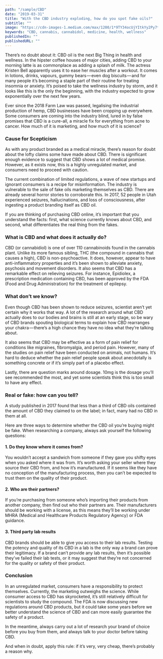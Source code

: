 ```yaml
---
path: "/sample/CBD"
date: "2019-03-31"
title: "With the CBD industry exploding, how do you spot fake oils?"
subtitle: ""
image: "https://cdn-images-1.medium.com/max/1200/1*9TY34ocUjYItkYy2Py7t0w.jpeg"
keywords: "CBD, cannabis, cannabidol, medicine, health, wellness"
publishedIn: ""
publishedURL: ""
---
```


There’s no doubt about it: CBD oil is the next Big Thing in health and wellness. In the hipster coffee houses of major cities, adding CBD to your morning latte is as commonplace as adding a splash of milk. The actress Kristen Bell apparently uses it to ease her muscles after a workout. It comes in lotions, drinks, vapours, gummy bears — even dog biscuits — and for many people it’s becoming a staple part of their routine for treating insomnia or anxiety. It’s poised to take the wellness industry by storm, and it looks like this is the only the beginning, with the industry expected to grow exponentially over the next few years.

Ever since the 2018 Farm Law was passed, legalising the industrial production of hemp, CBD businesses have been cropping up everywhere. Some consumers are coming into the industry blind, lured in by false promises that CBD is a cure-all, a miracle fix for everything from acne to cancer. How much of it is marketing, and how much of it is science?

### Cause for Scepticism

As with any product branded as a medical miracle, there’s reason for doubt about the lofty claims some have made about CBD. There is significant enough evidence to suggest that CBD shows a lot of medical promise. However, as it exists now, this is a highly unregulated market, and consumers need to proceed with caution.

The current combination of limited regulations, a wave of new startups and ignorant consumers is a recipe for misinformation. The industry is vulnerable to the sale of fake oils marketing themselves as CBD. There are already several horror stories to corroborate this. In 2017, 52 people in Utah experienced seizures, hallucinations, and loss of consciousness, after ingesting a product branding itself as CBD oil.

If you are thinking of purchasing CBD online, it’s important that you understand the facts: first, what science currently knows about CBD, and second, what differentiates the real thing from the fakes.

### What is CBD and what does it actually do?

CBD (or cannabidiol) is one of over 110 cannabinoids found in the cannabis plant. Unlike its more famous sibling, THC (the compound in cannabis that causes a high), CBD is non-psychoactive. It does, however, appear to have anti-inflammatory properties and it’s been shown to alleviate anxiety, psychosis and movement disorders. It also seems that CBD has a remarkable effect on relieving seizures. For instance, Epidiolex, a prescription medication containing CBD, has been approved by the FDA (Food and Drug Administration) for the treatment of epilepsy.

### What don’t we know?

Even though CBD has been shown to reduce seizures, scientist aren’t yet certain why it works that way. A lot of the research around what CBD actually does to our bodies and brains is still at an early stage, so be wary of CBD brands spouting biological terms to explain how CBD rearranges your chakra — there’s a high chance they have no idea what they’re talking about.

It also seems that CBD may be effective as a form of pain relief for conditions like migraines, fibromyalgia, and period pain. However, many of the studies on pain relief have been conducted on animals, not humans. It’s hard to deduce whether the pain relief people speak about anecdotally is something concrete or if it’s simply part of a placebo effect.

Lastly, there are question marks around dosage. 10mg is the dosage you’ll see recommended the most, and yet some scientists think this is too small to have any effect.

### Real or fake: how can you tell?

A study published in 2017 found that less than a third of CBD oils contained the amount of CBD they claimed to on the label; in fact, many had no CBD in them at all.

Here are three ways to determine whether the CBD oil you’re buying might be fake. When researching a company, always ask yourself the following questions:

#### 1. Do they know where it comes from?

You wouldn’t accept a sandwich from someone if they gave you shifty eyes when you asked where it was from. It’s worth asking your seller where they source their CBD from, and how it’s manufactured. If it seems like they have no conception of the manufacturing process, then you can’t be expected to trust them on the quality of their product.

#### 2. Who are their partners?

If you’re purchasing from someone who’s importing their products from another company, then find out who their partners are. Their manufacturers should be working with a license, as this means they’ll be working under MHRA (Medical and Healthcare Products Regulatory Agency) or FDA guidance.

#### 3. Third party lab results

CBD brands should be able to give you access to their lab results. Testing the potency and quality of its CBD in a lab is the only way a brand can prove their legitimacy. If a brand can’t provide any lab results, then it’s possible they’ve failed their lab tests, or it may suggest that they’re not concerned for the quality or safety of their product.

### **Conclusion**

In an unregulated market, consumers have a responsibility to protect themselves. Currently, the marketing outweighs the science. While consumer access to CBD has skyrocketed, it’s still relatively difficult for scientists to study the compound. The FDA is now discussing new regulations around CBD products, but it could take some years before we better understand the science of CBD and can more easily guarantee the safety of a product.

In the meantime, always carry out a lot of research your brand of choice before you buy from them, and always talk to your doctor before taking CBD.

And when in doubt, apply this rule: if it’s very, very cheap, there’s probably a reason why.
